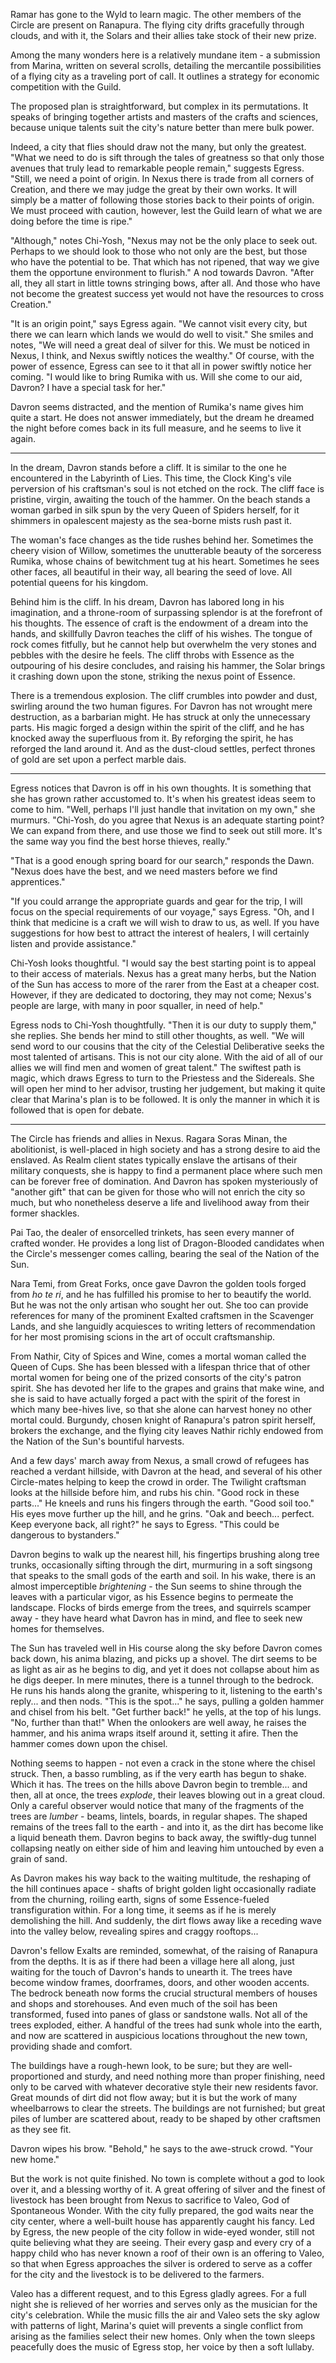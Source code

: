 Ramar has gone to the Wyld to learn magic. The other members of the Circle are present on Ranapura. The flying city drifts gracefully through clouds, and with it, the Solars and their allies take stock of their new prize.

Among the many wonders here is a relatively mundane item - a submission from Marina, written on several scrolls, detailing the mercantile possibilities of a flying city as a traveling port of call. It outlines a strategy for economic competition with the Guild.

The proposed plan is straightforward, but complex in its permutations. It speaks of bringing together artists and masters of the crafts and sciences, because unique talents suit the city's nature better than mere bulk power.

Indeed, a city that flies should draw not the many, but only the greatest. "What we need to do is sift through the tales of greatness so that only those avenues that truly lead to remarkable people remain," suggests Egress. "Still, we need a point of origin. In Nexus there is trade from all corners of Creation, and there we may judge the great by their own works. It will simply be a matter of following those stories back to their points of origin. We must proceed with caution, however, lest the Guild learn of what we are doing before the time is ripe."

"Although," notes Chi-Yosh, "Nexus may not be the only place to seek out. Perhaps to we should look to those who not only are the best, but those who have the potential to be. That which has not ripened, that way we give them the opportune environment to flurish." A nod towards Davron. "After all, they all start in little towns stringing bows, after all. And those who have not become the greatest success yet would not have the resources to cross Creation."

"It is an origin point," says Egress again. "We cannot visit every city, but there we can learn which lands we would do well to visit." She smiles and notes, "We will need a great deal of silver for this. We must be noticed in Nexus, I think, and Nexus swiftly notices the wealthy." Of course, with the power of essence, Egress can see to it that all in power swiftly notice her coming. "I would like to bring Rumika with us. Will she come to our aid, Davron? I have a special task for her."

Davron seems distracted, and the mention of Rumika's name gives him quite a start. He does not answer immediately, but the dream he dreamed the night before comes back in its full measure, and he seems to live it again.

---

In the dream, Davron stands before a cliff. It is similar to the one he encountered in the Labyrinth of Lies. This time, the Clock King's vile perversion of his craftsman's soul is not etched on the rock. The cliff face is pristine, virgin, awaiting the touch of the hammer. On the beach stands a woman garbed in silk spun by the very Queen of Spiders herself, for it shimmers in opalescent majesty as the sea-borne mists rush past it.

The woman's face changes as the tide rushes behind her. Sometimes the cheery vision of Willow, sometimes the unutterable beauty of the sorceress Rumika, whose chains of bewitchment tug at his heart. Sometimes he sees other faces, all beautiful in their way, all bearing the seed of love. All potential queens for his kingdom.

Behind him is the cliff. In his dream, Davron has labored long in his imagination, and a throne-room of surpassing splendor is at the forefront of his thoughts. The essence of craft is the endowment of a dream into the hands, and skillfully Davron teaches the cliff of his wishes. The tongue of rock comes fitfully, but he cannot help but overwhelm the very stones and pebbles with the desire he feels. The cliff throbs with Essence as the outpouring of his desire concludes, and raising his hammer, the Solar brings it crashing down upon the stone, striking the nexus point of Essence.

There is a tremendous explosion. The cliff crumbles into powder and dust, swirling around the two human figures. For Davron has not wrought mere destruction, as a barbarian might. He has struck at only the unnecessary parts. His magic forged a design within the spirit of the cliff, and he has knocked away the superfluous from it. By reforging the spirit, he has reforged the land around it. And as the dust-cloud settles, perfect thrones of gold are set upon a perfect marble dais.

---

Egress notices that Davron is off in his own thoughts. It is something that she has grown rather accustomed to. It's when his greatest ideas seem to come to him. "Well, perhaps I'll just handle that invitation on my own," she murmurs. "Chi-Yosh, do you agree that Nexus is an adequate starting point? We can expand from there, and use those we find to seek out still more. It's the same way you find the best horse thieves, really."

"That is a good enough spring board for our search," responds the Dawn. "Nexus does have the best, and we need masters before we find apprentices."

"If you could arrange the appropriate guards and gear for the trip, I will focus on the special requirements of our voyage," says Egress. "Oh, and I think that medicine is a craft we will wish to draw to us, as well. If you have suggestions for how best to attract the interest of healers, I will certainly listen and provide assistance."

Chi-Yosh looks thoughtful. "I would say the best starting point is to appeal to their access of materials. Nexus has a great many herbs, but the Nation of the Sun has access to more of the rarer from the East at a cheaper cost. However, if they are dedicated to doctoring, they may not come; Nexus's people are large, with many in poor squaller, in need of help."

Egress nods to Chi-Yosh thoughtfully. "Then it is our duty to supply them," she replies. She bends her mind to still other thoughts, as well. "We will send word to our cousins that the city of the Celestial Deliberative seeks the most talented of artisans. This is not our city alone. With the aid of all of our allies we will find men and women of great talent." The swiftest path is magic, which draws Egress to turn to the Priestess and the Sidereals. She will open her mind to her advisor, trusting her judgement, but making it quite clear that Marina's plan is to be followed. It is only the manner in which it is followed that is open for debate.

---

The Circle has friends and allies in Nexus. Ragara Soras Minan, the abolitionist, is well-placed in high society and has a strong desire to aid the enslaved. As Realm client states typically enslave the artisans of their military conquests, she is happy to find a permanent place where such men can be forever free of domination. And Davron has spoken mysteriously of "another gift" that can be given for those who will not enrich the city so much, but who nonetheless deserve a life and livelihood away from their former shackles.

Pai Tao, the dealer of ensorcelled trinkets, has seen every manner of crafted wonder. He provides a long list of Dragon-Blooded candidates when the Circle's messenger comes calling, bearing the seal of the Nation of the Sun.

Nara Temi, from Great Forks, once gave Davron the golden tools forged from _ho te ri_, and he has fulfilled his promise to her to beautify the world. But he was not the only artisan who sought her out. She too can provide references for many of the prominent Exalted craftsmen in the Scavenger Lands, and she languidly acquiesces to writing letters of recommendation for her most promising scions in the art of occult craftsmanship.

From Nathir, City of Spices and Wine, comes a mortal woman called the Queen of Cups. She has been blessed with a lifespan thrice that of other mortal women for being one of the prized consorts of the city's patron spirit. She has devoted her life to the grapes and grains that make wine, and she is said to have actually forged a pact with the spirit of the forest in which many bee-hives live, so that she alone can harvest honey no other mortal could. Burgundy, chosen knight of Ranapura's patron spirit herself, brokers the exchange, and the flying city leaves Nathir richly endowed from the Nation of the Sun's bountiful harvests.

And a few days' march away from Nexus, a small crowd of refugees has reached a verdant hillside, with Davron at the head, and several of his other Circle-mates helping to keep the crowd in order. The Twilight craftsman looks at the hillside before him, and rubs his chin. "Good rock in these parts..." He kneels and runs his fingers through the earth. "Good soil too." His eyes move further up the hill, and he grins. "Oak and beech... perfect. Keep everyone back, all right?" he says to Egress. "This could be dangerous to bystanders."

Davron begins to walk up the nearest hill, his fingertips brushing along tree trunks, occasionally sifting through the dirt, murmuring in a soft singsong that speaks to the small gods of the earth and soil. In his wake, there is an almost imperceptible _brightening_ - the Sun seems to shine through the leaves with a particular vigor, as his Essence begins to permeate the landscape. Flocks of birds emerge from the trees, and squirrels scamper away - they have heard what Davron has in mind, and flee to seek new homes for themselves.

The Sun has traveled well in His course along the sky before Davron comes back down, his anima blazing, and picks up a shovel. The dirt seems to be as light as air as he begins to dig, and yet it does not collapse about him as he digs deeper. In mere minutes, there is a tunnel through to the bedrock. He runs his hands along the granite, whispering to it, listening to the earth's reply... and then nods. "This is the spot..." he says, pulling a golden hammer and chisel from his belt. "Get further back!" he yells, at the top of his lungs. "No, further than that!" When the onlookers are well away, he raises the hammer, and his anima wraps itself around it, setting it afire. Then the hammer comes down upon the chisel.

Nothing seems to happen - not even a crack in the stone where the chisel struck. Then, a basso rumbling, as if the very earth has begun to shake. Which it has. The trees on the hills above Davron begin to tremble... and then, all at once, the trees _explode_, their leaves blowing out in a great cloud. Only a careful observer would notice that many of the fragments of the trees are _lumber_ - beams, lintels, boards, in regular shapes. The shaped remains of the trees fall to the earth - and into it, as the dirt has become like a liquid beneath them. Davron begins to back away, the swiftly-dug tunnel collapsing neatly on either side of him and leaving him untouched by even a grain of sand.

As Davron makes his way back to the waiting multitude, the reshaping of the hill continues apace - shafts of bright golden light occasionally radiate from the churning, roiling earth, signs of some Essence-fueled transfiguration within. For a long time, it seems as if he is merely demolishing the hill. And suddenly, the dirt flows away like a receding wave into the valley below, revealing spires and craggy rooftops...

Davron's fellow Exalts are reminded, somewhat, of the raising of Ranapura from the depths. It is as if there had been a village here all along, just waiting for the touch of Davron's hands to unearth it. The trees have become window frames, doorframes, doors, and other wooden accents. The bedrock beneath now forms the crucial structural members of houses and shops and storehouses. And even much of the soil has been transformed, fused into panes of glass or sandstone walls. Not all of the trees exploded, either. A handful of the trees had sunk whole into the earth, and now are scattered in auspicious locations throughout the new town, providing shade and comfort.

The buildings have a rough-hewn look, to be sure; but they are well-proportioned and sturdy, and need nothing more than proper finishing, need only to be carved with whatever decorative style their new residents favor. Great mounds of dirt did not flow away; but it is but the work of many wheelbarrows to clear the streets. The buildings are not furnished; but great piles of lumber are scattered about, ready to be shaped by other craftsmen as they see fit.

Davron wipes his brow. "Behold," he says to the awe-struck crowd. "Your new home."

But the work is not quite finished. No town is complete without a god to look over it, and a blessing worthy of it. A great offering of silver and the finest of livestock has been brought from Nexus to sacrifice to Valeo, God of Spontaneous Wonder. With the city fully prepared, the god waits near the city center, where a well-built house has apparently caught his fancy. Led by Egress, the new people of the city follow in wide-eyed wonder, still not quite believing what they are seeing. Their every gasp and every cry of a happy child who has never known a roof of their own is an offering to Valeo, so that when Egress approaches the silver is ordered to serve as a coffer for the city and the livestock is to be delivered to the farmers.

Valeo has a different request, and to this Egress gladly agrees. For a full night she is relieved of her worries and serves only as the musician for the city's celebration. While the music fills the air and Valeo sets the sky aglow with patterns of light, Marina's quiet will prevents a single conflict from arising as the families select their new homes. Only when the town sleeps peacefully does the music of Egress stop, her voice by then a soft lullaby.